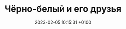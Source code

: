 ---
title: Чёрно-белый и его друзья
date: 2023-02-05 10:15:31 +0100
draft: false
tags: [Берлин,  Германия, утка, голуби, 2023, Aythya fuligula, Хохлатая утка]
---